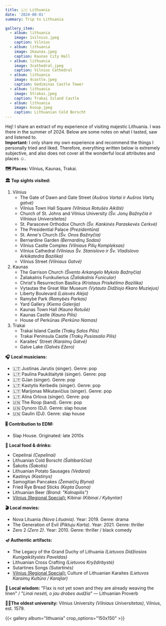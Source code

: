 ```yaml
---
title: 🇱🇹 Lithuania
date: '2024-08-01'
summary: Trip to Lithuania

gallery_item:
  - album: lithuania
    image: 1vilnius.jpeg
    caption: Vilnius
  - album: lithuania
    image: 2kaunas.jpeg
    caption: Kaunas City Hall
  - album: lithuania
    image: 3cathedral.jpeg
    caption: Vilnius Cathedral
  - album: lithuania
    image: 4castle.jpeg
    caption: Gediminas Castle Tower
  - album: lithuania
    image: 5trakai.jpeg
    caption: Trakai Island Castle
  - album: lithuania
    image: 6soup.jpeg
    caption: Lithuanian Cold Borscht
---
```

Hej! I share an extract of my experience of visiting majestic Lithuania. I was there in the summer of 2024. Below are some notes on what I tasted, saw and listened to.<br>
<b>Important:</b> I only share my own experience and recommend the things I personally tried and liked. Therefore, everything written below is extremely subjective, and also does not cover all the wonderful local attributes and places ☺️.

<b>🗺 Places:</b> Vilnius, Kaunas, Trakai.<br>

<b>🏛 Top sights visited: </b>
1. Vilnius
    - The Gate of Dawn and Gate Street <i>(Aušros Vartai ir Aušros Vartų gatvė)</i>
    - Vilnius Town Hall Square <i>(Vilniaus Rotušės Aikštė)</i>
    - Church of St. Johns and Vilnius University <i>(Šv. Jonų Bažnyčia ir Vilniaus Universitetas)</i>
    - St. Parasceve Orthodox Church <i>(Šv. Kankinės Paraskevės Cerkvė)</i>
    - The Presidential Palace <i>(Prezidentūra)</i>
    - St. Anne's Church <i>(Šv. Onos Bažnyčia)</i>
    - Bernardine Garden <i>(Bernardinų Sodas)</i>
    - Vilnius Castle Complex <i>(Vilniaus Pilių Kompleksas)</i>
    - Vilnius Cathedral <i>(Vilniaus Šv. Stanislovo ir Šv. Vladislovo Arkikatedra Bazilika)</i>
    - Vilnius Street <i>(Vilniaus Gatvė)</i>
2. Kaunas
    - The Garrison Church <i>(Švento Arkangelo Mykolo Bažnyčia)</i>
    - Žaliakalnis Funikulierius <i>(Žaliakalnis Funicular)</i>
    - Christ's Resurrection Basilica <i>(Kristaus Prisikėlimo Bazilika)</i>
    - Vytautas the Great War Museum <i>(Vytauto Didžiojo Kkaro Muziejus)</i>
    - Liberty Boulevard <i>(Laisvės Alėja)</i>
    - Ramybė Park <i>(Ramybės Parkas)</i>
    - Yard Gallery <i>(Kiemo Galerija)</i> 
    - Kaunas Town Hall <i>(Kauno Rotušė)</i>
    - Kaunas Castle <i>(Kauno Pilis)</i>
    - House of Perkūnas <i>(Perkūno Namas)</i>
3. Trakai
    - Trakai Island Castle <i>(Trakų Salos Pilis)</i>
    - Trakai Peninsula Castle <i>(Trakų Pusiasalio Pilis)</i>
    - Karaites' Street <i>(Karaimų Gatvė)</i>
    - Galve Lake <i>(Galvės Ežero)</i>
  

<b>🎧 Local musicians: </b>
- 🇱🇹 Justinas Jarutis (singer). Genre: pop
- 🇱🇹 Paulina Paukštaitytė (singer). Genre: pop
- 🇱🇹 GJan (singer). Genre: pop
- 🇱🇹 Kastytis Kerbedis (singer). Genre: pop
- 🇱🇹 Marijonas Mikutavičius (singer). Genre: pop
- 🇱🇹 Alina Orlova (singer). Genre: pop
- 🇺🇳 The Roop (band). Genre: pop
- 🇺🇳 Dynoro (DJ). Genre: slap house
- 🇺🇳 Gaulin (DJ). Genre: slap house

<b>🎚️ Contribution to EDM: </b>
- Slap House. Originated: late 2010s

<b>🥘 Local food & drinks: </b>
- Cepelinai <i>(Cepelinai)</i>
- Lithuanian Cold Borscht <i>(Šaltibarščiai)</i>
- Šakotis <i>(Šakotis)</i>
- Lithuanian Potato Sausages <i>(Vedarai)</i>
- Kastinys <i>(Kastinys)</i>
- Samogitian Pancakes <i>(Žemaičių Blynai)</i>
- Fried Rye Bread Sticks <i>(Kepta Duona)</i>
- Lithuanian Beer <i>(Brand: "Kalnapilis")</i> 
- <u>Vilnius (Regional Special):</u> Kibinai <i>(Kibinai / Kybynlar)</i>


<b>🎬 Local movies:</b>
- Nova Lituania <i>(Nova Lituania)</i>. Year: 2019. Genre: drama
- The Generation of Evil <i>(Piktuju Karta)</i>. Year: 2021. Genre: thriller
- Zero 2 <i>(Zero 2)</i>. Year: 2010. Genre: thriller / black comedy

<b>🪔 Authentic artifacts:</b>
- The Legacy of the Grand Duchy of Lithuania <i>(Lietuvos Didžiosios Kunigaikštystės Paveldas)</i>
- Lithuanian Cross Crafting <i>(Lietuvos Kryždirbystė)</i>
- Sutartines Songs <i>(Sutartinės)</i>
- <u>Vilnius (Regional Special):</u> Culture of Lithuanian Karaites <i>(Lietuvos Karaimų Kultūra / Karajlar)</i>

<b>🦉 Local wisdom:</b> "Flax is not yet sown and they are already weaving the linen" / "<i>Linai nesėti, o jau drobes audžia</i>" — Lithuanian Proverb

<b>👨‍🎓The oldest university:</b> Vilnius University <i>(Vilniaus Universitetas)</i>, Vilnius, est. 1579.  

{{< gallery album="lithuania" crop_options="150x150" >}}
   

